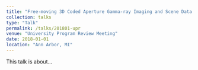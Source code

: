 ```yaml
---
title: "Free-moving 3D Coded Aperture Gamma-ray Imaging and Scene Data Fusion"
collection: talks
type: "Talk"
permalink: /talks/201801-upr
venue: "University Program Review Meeting"
date: 2018-01-01
location: "Ann Arbor, MI"
---
```


This talk is about...
